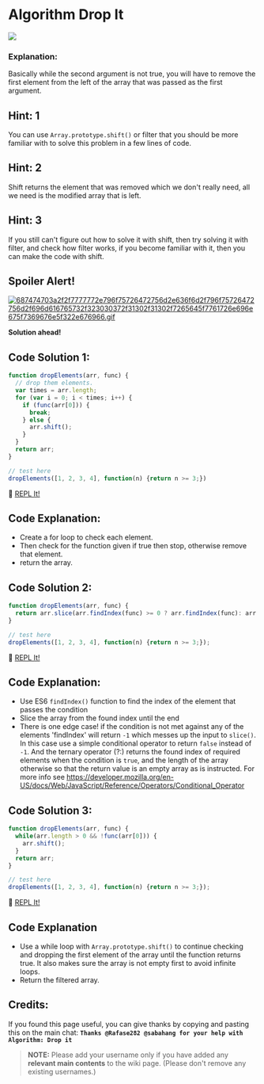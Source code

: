 # Algorithm Drop It

![](http://i.imgur.com/goyTFy2.png)

### Explanation:

Basically while the second argument is not true, you will have to remove the first element from the left of the array that was passed as the first argument.

## Hint: 1

You can use `Array.prototype.shift()` or filter that you should be more familiar with to solve this problem in a few lines of code.

## Hint: 2

Shift returns the element that was removed which we don't really need, all we need is the modified array that is left.

## Hint: 3

If you still can't figure out how to solve it with shift, then try solving it with filter, and check how filter works, if you become familiar with it, then you can make the code with shift.

## Spoiler Alert!

[![687474703a2f2f7777772e796f75726472756d2e636f6d2f796f75726472756d2f696d616765732f323030372f31302f31302f7265645f7761726e696e675f7369676e5f322e676966.gif](https://files.gitter.im/FreeCodeCamp/Wiki/nlOm/thumb/687474703a2f2f7777772e796f75726472756d2e636f6d2f796f75726472756d2f696d616765732f323030372f31302f31302f7265645f7761726e696e675f7369676e5f322e676966.gif)](https://files.gitter.im/FreeCodeCamp/Wiki/nlOm/687474703a2f2f7777772e796f75726472756d2e636f6d2f796f75726472756d2f696d616765732f323030372f31302f31302f7265645f7761726e696e675f7369676e5f322e676966.gif)

**Solution ahead!**

## Code Solution 1:

```javascript
function dropElements(arr, func) {
  // drop them elements.
  var times = arr.length;
  for (var i = 0; i < times; i++) {
    if (func(arr[0])) {
      break;
    } else {
      arr.shift();
    }
  }
  return arr;
}

// test here
dropElements([1, 2, 3, 4], function(n) {return n >= 3;})
```

:rocket: [REPL It!](https://repl.it/CLna/0)

## Code Explanation:

- Create a for loop to check each element.
- Then check for the function given if true then stop, otherwise remove that element.
- return the array.

## Code Solution 2:

```javascript
function dropElements(arr, func) {
  return arr.slice(arr.findIndex(func) >= 0 ? arr.findIndex(func): arr.length, arr.length);
}

// test here
dropElements([1, 2, 3, 4], function(n) {return n >= 3;});
```

:rocket: [REPL It!](https://repl.it/CLnc/0)

## Code Explanation:

- Use ES6 `findIndex()` function to find the index of the element that passes the condition
- Slice the array from the found index until the end
- There is one edge case! if the condition is not met against any of the elements 'findIndex' will return `-1` which messes up the input to `slice()`. In this case use a simple conditional operator to return `false` instead of `-1`. And the ternary operator (?:) returns the found index of required elements when the condition is `true`, and the length of the array otherwise so that the return value is an empty array as is instructed. For more info see <https://developer.mozilla.org/en-US/docs/Web/JavaScript/Reference/Operators/Conditional_Operator>

## Code Solution 3:

```javascript
function dropElements(arr, func) {
  while(arr.length > 0 && !func(arr[0])) {
    arr.shift();
  }
  return arr;
}

// test here
dropElements([1, 2, 3, 4], function(n) {return n >= 3;});
```

:rocket: [REPL It!](https://repl.it/CLnf/0)

## Code Explanation

- Use a while loop with `Array.prototype.shift()` to continue checking and dropping the first element of the array until the function returns true. It also makes sure the array is not empty first to avoid infinite loops.
- Return the filtered array.

## Credits:

If you found this page useful, you can give thanks by copying and pasting this on the main chat: **`Thanks @Rafase282 @sabahang for your help with Algorithm: Drop it`**

> **NOTE:** Please add your username only if you have added any **relevant main contents** to the wiki page. (Please don't remove any existing usernames.)
